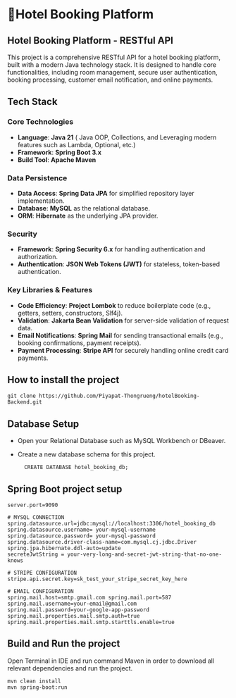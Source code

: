 # 🏨Hotel Booking Platform

## Hotel Booking Platform - RESTful API

This project is a comprehensive RESTful API for a hotel booking platform, built with a modern Java technology stack. It is designed to handle core functionalities, including room management, secure user authentication, booking processing, customer email notification, and online payments.

##  Tech Stack

### Core Technologies

-   **Language**: **Java 21** ( Java OOP, Collections, and Leveraging modern features such as Lambda, Optional, etc.)
-   **Framework**: **Spring Boot 3.x**
-   **Build Tool**: **Apache Maven**

### Data Persistence

-   **Data Access**: **Spring Data JPA** for simplified repository layer implementation.
-   **Database**: **MySQL** as the relational database.
-   **ORM**: **Hibernate** as the underlying JPA provider.

### Security

-   **Framework**: **Spring Security 6.x** for handling authentication and authorization.
-   **Authentication**: **JSON Web Tokens (JWT)** for stateless, token-based authentication.

### Key Libraries & Features

-   **Code Efficiency**: **Project Lombok** to reduce boilerplate code (e.g., getters, setters, constructors, Slf4j).
-   **Validation**: **Jakarta Bean Validation** for server-side validation of request data.
-   **Email Notifications**: **Spring Mail** for sending transactional emails (e.g., booking confirmations, payment receipts).
-   **Payment Processing**: **Stripe API** for securely handling online credit card payments.

## How to install the project

    git clone https://github.com/Piyapat-Thongrueng/hotelBooking-Backend.git

## Database Setup

-   Open your Relational Database such as MySQL Workbench or DBeaver.
- Create a new database schema for this project.

        CREATE DATABASE hotel_booking_db;

## Spring Boot project setup


    server.port=9090
    
    # MYSQL CONNECTION
    spring.datasource.url=jdbc:mysql://localhost:3306/hotel_booking_db
    spring.datasource.username= your-mysql-username
    spring.datasource.password= your-mysql-password
    spring.datasource.driver-class-name=com.mysql.cj.jdbc.Driver
    spring.jpa.hibernate.ddl-auto=update
    secreteJwtString = your-very-long-and-secret-jwt-string-that-no-one-knows
    
    # STRIPE CONFIGURATION
    stripe.api.secret.key=sk_test_your_stripe_secret_key_here
    
    # EMAIL CONFIGURATION
    spring.mail.host=smtp.gmail.com spring.mail.port=587
    spring.mail.username=your-email@gmail.com 
    spring.mail.password=your-google-app-password
    spring.mail.properties.mail.smtp.auth=true
    spring.mail.properties.mail.smtp.starttls.enable=true

## Build and Run the project

Open Terminal in IDE and run command Maven in order to download all relevant dependencies and run the project.


    mvn clean install
    mvn spring-boot:run


      


    
    

